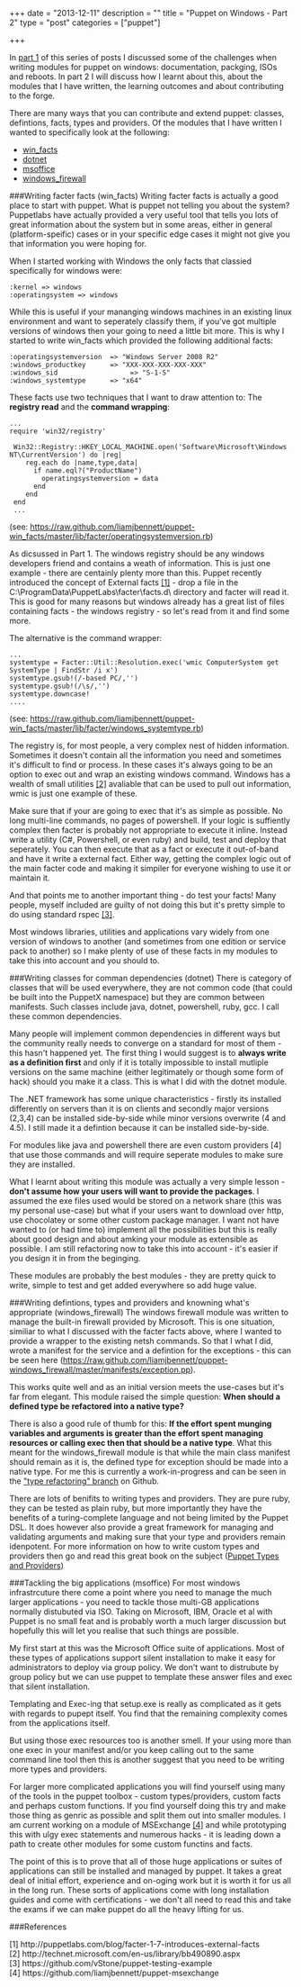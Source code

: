 +++
date = "2013-12-11"
description = ""
title = "Puppet on Windows - Part 2"
type = "post"
categories = ["puppet"]

+++

In <a href="/blog/2013/10/06/puppet-on-windows-part-1">part 1</a> of this series of posts I discussed some of the challenges when writing modules for puppet on windows: documentation, packging, ISOs and reboots. In part 2 I will discuss how I learnt about this, about the modules that I have written, the learning outcomes and about contributing to the forge.

There are many ways that you can contribute and extend puppet: classes, defintions, facts, types and providers. Of the modules that I have written I wanted to specifically look at the following:

* <a href="http://forge.puppetlabs.com/liamjbennett/win_facts">win_facts</a>
* <a href="http://forge.puppetlabs.com/liamjbennett/dotnet">dotnet</a>
* <a href="http://forge.puppetlabs.com/liamjbennett/msoffice">msoffice</a>
* <a href="http://forge.puppetlabs.com/liamjbennett/windows_firewall">windows_firewall</a>

###Writing facter facts (win_facts)
Writing facter facts is actually a good place to start with puppet. What is puppet not telling you about the system? Puppetlabs have actually provided a very useful tool that tells you lots of great information about the system but in some areas, either in general (platform-speific) cases or in your specific edge cases it might not give you that information you were hoping for.

When I started working with Windows the only facts that classied specifically for windows were:

    :kernel => windows
    :operatingsystem => windows

While this is useful if your mananging windows machines in an existing linux environment and want to seperately classify them, if you've got multiple versions of windows then your going to need a little bit more. This is why I started to write win_facts which provided the following additional facts:

    :operatingsystemversion  => "Windows Server 2008 R2"
    :windows_productkey      => "XXX-XXX-XXX-XXX-XXX"
    :windows_sid                  => "S-1-S"
    :windows_systemtype      => "x64"

These facts use two techniques that I want to draw attention to: The **registry read** and the **command wrapping**:

    ...
    require 'win32/registry'

     Win32::Registry::HKEY_LOCAL_MACHINE.open('Software\Microsoft\Windows NT\CurrentVersion') do |reg|
        reg.each do |name,type,data|
          if name.eql?("ProductName")
            operatingsystemversion = data
          end
        end
     end
     ...

(see: https://raw.github.com/liamjbennett/puppet-win_facts/master/lib/facter/operatingsystemversion.rb)

As dicsussed in Part 1. The windows registry should be any windows developers friend and contains a weath of information. This is just one example - there are centainly plenty more than this. Puppet recently introduced the concept of External facts [[1]](#53f76edfd65c1180adcd08fb6eb7bd45) - drop a file in the C:\ProgramData\PuppetLabs\facter\facts.d\ directory and facter will read it. This is good for many reasons but windows already has a great list of files containing facts - the windows registry - so let's read from it and find some more.

The alternative is the command wrapper:

    ...
    systemtype = Facter::Util::Resolution.exec('wmic ComputerSystem get SystemType | FindStr /i x')
    systemtype.gsub!(/-based PC/,'')
    systemtype.gsub!(/\s/,'')
    systemtype.downcase!
    ....

(see: https://raw.github.com/liamjbennett/puppet-win_facts/master/lib/facter/windows_systemtype.rb)

The registry is, for most people, a very complex nest of hidden information. Sometimes it doesn't contain all the information you need and sometimes it's difficult to find or process. In these cases it's always going to be an option to exec out and wrap an existing windows command. Windows has a wealth of small utilities [[2]](#347ddd0bb5273c14a5cce0688cef7939) avaliable that can be used to pull out information, wmic is just one example of these.

Make sure that if your are going to exec that it's as simple as possible. No long multi-line commands, no pages of powershell. If your logic is suffiently complex then facter is probably not appropriate to execute it inline. Instead write a utility (C#, Powershell, or even ruby) and build, test and deploy that seperately. You can then execute that as a fact or execute it out-of-band and have it write a external fact. Either way, getting the complex logic out of the main facter code and making it simpiler for everyone wishing to use it or maintain it.

And that points me to another important thing - do test your facts! Many people, myself included are guilty of not doing this but it's pretty simple to do using standard rspec [[3]](#9d7fcbe9e40e5fac0ea095bfdfdae797).

Most windows libraries, utilities and applications vary widely from one version of windows to another (and sometimes from one edition or service pack to another) so I make plenty of use of these facts in my modules to take this into account and you should to.

###Writing classes for comman dependencies (dotnet)
There is category of classes that will be used everywhere, they are not common code (that could be built into the PuppetX namespace) but they are common between manifests. Such classes include java, dotnet, powershell, ruby, gcc. I call these common dependencies.

Many people will implement common dependencies in different ways but the community really needs to converge on a standard for most of them - this hasn't happened yet. The first thing I would suggest is to **always write as a definition first** and only if it is totally impossible to install mutliple versions on the same machine (either legitimately or though some form of hack) should you make it a class. This is what I did with the dotnet module.

The .NET framework has some unique characteristics - firstly its installed differently on servers than it is on clients and secondly major versions (2,3,4) can be installed side-by-side while minor versions overwrite (4 and 4.5). I still made it a defintion because it can be installed side-by-side.

For modules like java and powershell there are even custom providers [4] that use those commands and will require seperate modules to make sure they are installed.

What I learnt about writing this module was actually a very simple lesson - **don't assume how your users will want to provide the packages**. I assumed the exe files used would be stored on a network share (this was my personal use-case) but what if your users want to download over http, use chocolatey or some other custom package manager. I want not have wanted to (or had time to) implement all the possibilities but this is really about good design and about amking your module as extensible as possible. I am still refactoring now to take this into account - it's easier if you design it in from the beginging.

These modules are probably the best modules - they are pretty quick to write, simple to test and get added everywhere so add huge value.

###Writing defintions, types and providers and knowning what's appropriate (windows_firewall)
The windows firewall module was written to manage the built-in firewall provided by Microsoft. This is one situation, similiar to what I discussed with the facter facts above, where I wanted to provide a wrapper to the existing netsh commands. So that I what I did, wrote a manifest for the service and a defintion for the exceptions - this can be seen here (https://raw.github.com/liamjbennett/puppet-windows_firewall/master/manifests/exception.pp).

This works quite well and as an initial version meets the use-cases but it's far from elegant. This module raised the simple question: **When should a defined type be refactored into a native type?**

There is also a good rule of thumb for this: **If the effort spent munging variables and arguments is greater than the effort spent managing resources or calling exec then that should be a native type**. What this meant for the windows_firewall module is that while the main class manifest should remain as it is, the defined type for exception should be made into a native type. For me this is currently a work-in-progress and can be seen in the <a href="https://github.com/liamjbennett/puppet-windows_firewall/tree/type_refactoring">"type refactoring" branch</a> on Github.

There are lots of benifits to writing types and providers. They are pure ruby, they can be tested as plain ruby, but more importantly they have the benefits of a turing-complete language and not being limited by the Puppet DSL. It does however also provide a great framework for managing and validating arguments and making sure that your type and providers remain idenpotent. For more information on how to write custom types and providers then go and read this great book on the subject (<a href="http://www.amazon.co.uk/Puppet-Types-Providers-Dan-Bode-ebook/dp/B00ANCH2GK/">Puppet Types and Providers</a>)

###Tackling the big applications (msoffice)
For most windows infrastrcuture there come a point where you need to manage the much larger applications - you need to tackle those multi-GB applications normally distubuted via ISO. Taking on Microsoft, IBM, Oracle et al with Puppet is no small feat and is probably worth a much larger discussion but hopefully this will let you realise that such things are possible.

My first start at this was the Microsoft Office suite of applications. Most of these types of applications support silent installation to make it easy for administrators to deploy via group policy. We don't want to distrubute by group policy but we can use puppet to template these answer files and exec that silent installation.

Templating and Exec-ing that setup.exe is really as complicated as it gets with regards to pupept itself. You find that the remaining complexity comes from the applications itself.

But using those exec resources too is another smell. If your using more than one exec in your manifest and/or you keep calling out to the same command line tool then this is another suggest that you need to be writing more types and providers.

For larger more complicated applications you will find yourself using many of the tools in the puppet toolbox - custom types/providers, custom facts and perhaps custom functions. If you find yourself doing this try and make those thing as genric as possible and split them out into smaller modules. I am current working on a module of MSExchange [[4]](#ce43fac37be445f0bb6a6c9d74b55752) and while prototyping this with ulgy exec statements and numerous hacks - it is leading down a path to create other modules for some custom functins and facts.

The point of this is to prove that all of those huge applications or suites of applications can still be installed and managed by puppet. It takes a great deal of initial effort, experience and on-oging work but it is worth it for us all in the long run. These sorts of applications come with long installation guides and come with certifications - we don't all need to read this and take the exams if we can make puppet do all the heavy lifting for us.

###References
<ul style="list-style-type: none; padding:0; margin:0;">
  <li>
    <a name="53f76edfd65c1180adcd08fb6eb7bd45">[1] http://puppetlabs.com/blog/facter-1-7-introduces-external-facts </a>
  </li>
  <li>
    <a name="347ddd0bb5273c14a5cce0688cef7939">[2] http://technet.microsoft.com/en-us/library/bb490890.aspx </a>
  </li>
  <li>
    <a name="9d7fcbe9e40e5fac0ea095bfdfdae797">[3] https://github.com/vStone/puppet-testing-example </a>
  </li>
  <li>
    <a name="ce43fac37be445f0bb6a6c9d74b55752">[4] https://github.com/liamjbennett/puppet-msexchange </a>
  </li>
</ul>
